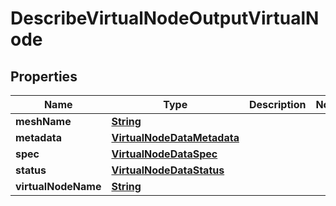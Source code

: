 

# DescribeVirtualNodeOutputVirtualNode


## Properties

| Name | Type | Description | Notes |
|------------ | ------------- | ------------- | -------------|
|**meshName** | [**String**](String.md) |  |  |
|**metadata** | [**VirtualNodeDataMetadata**](VirtualNodeDataMetadata.md) |  |  |
|**spec** | [**VirtualNodeDataSpec**](VirtualNodeDataSpec.md) |  |  |
|**status** | [**VirtualNodeDataStatus**](VirtualNodeDataStatus.md) |  |  |
|**virtualNodeName** | [**String**](String.md) |  |  |



